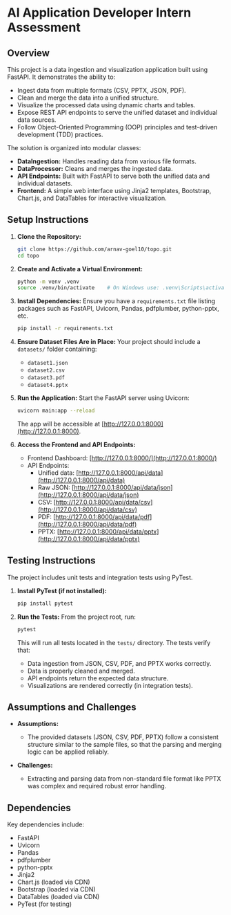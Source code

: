 # AI Application Developer Intern Assessment

## Overview
This project is a data ingestion and visualization application built using FastAPI. It demonstrates the ability to:
- Ingest data from multiple formats (CSV, PPTX, JSON, PDF).
- Clean and merge the data into a unified structure.
- Visualize the processed data using dynamic charts and tables.
- Expose REST API endpoints to serve the unified dataset and individual data sources.
- Follow Object-Oriented Programming (OOP) principles and test-driven development (TDD) practices.

The solution is organized into modular classes:
- **DataIngestion:** Handles reading data from various file formats.
- **DataProcessor:** Cleans and merges the ingested data.
- **API Endpoints:** Built with FastAPI to serve both the unified data and individual datasets.
- **Frontend:** A simple web interface using Jinja2 templates, Bootstrap, Chart.js, and DataTables for interactive visualization.

## Setup Instructions
1. **Clone the Repository:**
   ```bash
   git clone https://github.com/arnav-goel10/topo.git
   cd topo
   ```

2. **Create and Activate a Virtual Environment:**
   ```bash
   python -m venv .venv
   source .venv/bin/activate    # On Windows use: .venv\Scripts\activate
   ```

3. **Install Dependencies:**
   Ensure you have a `requirements.txt` file listing packages such as FastAPI, Uvicorn, Pandas, pdfplumber, python-pptx, etc.
   ```bash
   pip install -r requirements.txt
   ```

4. **Ensure Dataset Files Are in Place:**
   Your project should include a `datasets/` folder containing:
   - `dataset1.json`
   - `dataset2.csv`
   - `dataset3.pdf`
   - `dataset4.pptx`

5. **Run the Application:**
   Start the FastAPI server using Uvicorn:
   ```bash
   uvicorn main:app --reload
   ```
   The app will be accessible at [http://127.0.0.1:8000](http://127.0.0.1:8000).

6. **Access the Frontend and API Endpoints:**
   - Frontend Dashboard: [http://127.0.0.1:8000/](http://127.0.0.1:8000/)
   - API Endpoints:
     - Unified data: [http://127.0.0.1:8000/api/data](http://127.0.0.1:8000/api/data)
     - Raw JSON: [http://127.0.0.1:8000/api/data/json](http://127.0.0.1:8000/api/data/json)
     - CSV: [http://127.0.0.1:8000/api/data/csv](http://127.0.0.1:8000/api/data/csv)
     - PDF: [http://127.0.0.1:8000/api/data/pdf](http://127.0.0.1:8000/api/data/pdf)
     - PPTX: [http://127.0.0.1:8000/api/data/pptx](http://127.0.0.1:8000/api/data/pptx)

## Testing Instructions
The project includes unit tests and integration tests using PyTest.

1. **Install PyTest (if not installed):**
   ```bash
   pip install pytest
   ```

2. **Run the Tests:**
   From the project root, run:
   ```bash
   pytest
   ```
   This will run all tests located in the `tests/` directory. The tests verify that:
   - Data ingestion from JSON, CSV, PDF, and PPTX works correctly.
   - Data is properly cleaned and merged.
   - API endpoints return the expected data structure.
   - Visualizations are rendered correctly (in integration tests).

## Assumptions and Challenges
- **Assumptions:**
  - The provided datasets (JSON, CSV, PDF, PPTX) follow a consistent structure similar to the sample files, so that the parsing and merging logic can be applied reliably.
  
- **Challenges:**
  - Extracting and parsing data from non-standard file format like PPTX was complex and required robust error handling.

## Dependencies
Key dependencies include:
- FastAPI
- Uvicorn
- Pandas
- pdfplumber
- python-pptx
- Jinja2
- Chart.js (loaded via CDN)
- Bootstrap (loaded via CDN)
- DataTables (loaded via CDN)
- PyTest (for testing)